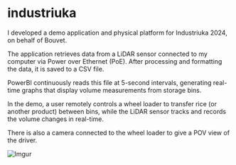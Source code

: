 # industriuka

I developed a demo application and physical platform for Industriuka 2024, on behalf of Bouvet.

The application retrieves data from a LiDAR sensor connected to my computer via Power over Ethernet (PoE). After processing and formatting the data, it is saved to a CSV file.

PowerBI continuously reads this file at 5-second intervals, generating real-time graphs that display volume measurements from storage bins.

In the demo, a user remotely controls a wheel loader to transfer rice (or another product) between bins, while the LiDAR sensor tracks and records the volume changes in real-time.

There is also a camera connected to the wheel loader to give a POV view of the driver.

![Imgur](https://github.com/sivertheisholt/industriuka/blob/main/industriuka2024-Stand.png)
